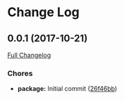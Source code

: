 # Change Log

<a name="0.0.1"></a>
## 0.0.1 (2017-10-21)

[Full Changelog](https://gitlab.com/design4pro/rancher-nginx-proxy/compare/...v0.0.1)


### Chores

* **package:** Initial commit ([26f46bb](https://gitlab.com/design4pro/rancher-nginx-proxy/commit/26f46bb))<br>
